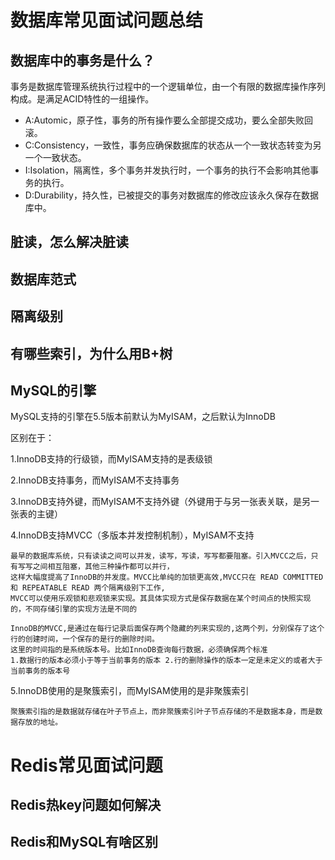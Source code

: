 # 数据库常见面试问题总结

## 数据库中的事务是什么？
事务是数据库管理系统执行过程中的一个逻辑单位，由一个有限的数据库操作序列构成。是满足ACID特性的一组操作。
* A:Automic，原子性，事务的所有操作要么全部提交成功，要么全部失败回滚。
* C:Consistency，一致性，事务应确保数据库的状态从一个一致状态转变为另一个一致状态。
* I:Isolation，隔离性，多个事务并发执行时，一个事务的执行不会影响其他事务的执行。
* D:Durability，持久性，已被提交的事务对数据库的修改应该永久保存在数据库中。

## 脏读，怎么解决脏读

## 数据库范式

## 隔离级别

## 有哪些索引，为什么用B+树

## MySQL的引擎
MySQL支持的引擎在5.5版本前默认为MyISAM，之后默认为InnoDB

区别在于：

1.InnoDB支持的行级锁，而MyISAM支持的是表级锁

2.InnoDB支持事务，而MyISAM不支持事务

3.InnoDB支持外键，而MyISAM不支持外键（外键用于与另一张表关联，是另一张表的主键）

4.InnoDB支持MVCC（多版本并发控制机制），MyISAM不支持
```
最早的数据库系统，只有读读之间可以并发，读写，写读，写写都要阻塞。引入MVCC之后，只有写写之间相互阻塞，其他三种操作都可以并行，
这样大幅度提高了InnoDB的并发度。MVCC比单纯的加锁更高效,MVCC只在 READ COMMITTED 和 REPEATABLE READ 两个隔离级别下工作,
MVCC可以使用乐观锁和悲观锁来实现。其具体实现方式是保存数据在某个时间点的快照实现的，不同存储引擎的实现方法是不同的
```
```
InnoDB的MVCC,是通过在每行记录后面保存两个隐藏的列来实现的,这两个列，分别保存了这个行的创建时间，一个保存的是行的删除时间。
这里的时间指的是系统版本号。比如InnoDB查询每行数据，必须确保两个标准
1.数据行的版本必须小于等于当前事务的版本 2.行的删除操作的版本一定是未定义的或者大于当前事务的版本号
```
5.InnoDB使用的是聚簇索引，而MyISAM使用的是非聚簇索引
```
聚簇索引指的是数据就存储在叶子节点上，而非聚簇索引叶子节点存储的不是数据本身，而是数据存放的地址。
```
# Redis常见面试问题

## Redis热key问题如何解决

## Redis和MySQL有啥区别
